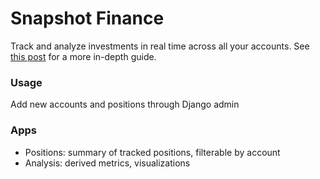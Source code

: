 # Snapshot Finance

Track and analyze investments in real time across all your accounts. See <a href="https://medium.com/@rdcolema7/make-your-own-investing-web-portal-with-python-and-django-89feb5ce0ddd">this post<a/> for a more in-depth guide.

### Usage
Add new accounts and positions through Django admin

### Apps
- Positions: summary of tracked positions, filterable by account
- Analysis: derived metrics, visualizations

